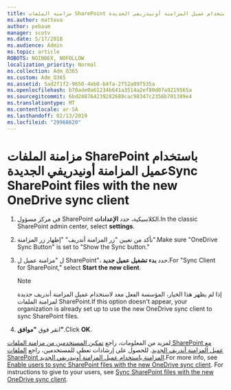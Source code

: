 ```yaml
---
title: مزامنة الملفات SharePoint باستخدام عميل المزامنة أونيدريفي الجديدة
ms.author: matteva
author: pebaum
manager: scotv
ms.date: 5/17/2018
ms.audience: Admin
ms.topic: article
ROBOTS: NOINDEX, NOFOLLOW
localization_priority: Normal
ms.collection: Adm_O365
ms.custom: Adm_O365
ms.assetid: 5ad2f1f2-9650-4eb0-b4fa-2f52a09f535a
ms.openlocfilehash: b70ade0a61234b641a3514a2ef80d07a9219565a
ms.sourcegitcommit: 6bd248764239282688cac98347c2356b701389e4
ms.translationtype: MT
ms.contentlocale: ar-SA
ms.lasthandoff: 02/13/2019
ms.locfileid: "29968620"
---
```

# <a name="sync-sharepoint-files-with-the-new-onedrive-sync-client"></a><span data-ttu-id="66877-102">مزامنة الملفات SharePoint باستخدام عميل المزامنة أونيدريفي الجديدة</span><span class="sxs-lookup"><span data-stu-id="66877-102">Sync SharePoint files with the new OneDrive sync client</span></span>

1. <span data-ttu-id="66877-103">في مركز مسؤول SharePoint الكلاسيكية، حدد **الإعدادات**.</span><span class="sxs-lookup"><span data-stu-id="66877-103">In the classic SharePoint admin center, select **settings**.</span></span>
    
2. <span data-ttu-id="66877-104">تأكد من تعيين "زر المزامنة أندريف" "إظهار زر المزامنة".</span><span class="sxs-lookup"><span data-stu-id="66877-104">Make sure "OneDrive Sync Button" is set to "Show the Sync button."</span></span>
    
3. <span data-ttu-id="66877-105">ل "مزامنة عميل ل SharePoint"، حدد **بدء تشغيل عميل جديد**.</span><span class="sxs-lookup"><span data-stu-id="66877-105">For "Sync Client for SharePoint," select **Start the new client**.</span></span>
    
    > [!NOTE]
    > <span data-ttu-id="66877-106">إذا لم يظهر هذا الخيار، المؤسسة الفعل معد لاستخدام عميل المزامنة أندريف جديدة لمزامنة الملفات SharePoint.</span><span class="sxs-lookup"><span data-stu-id="66877-106">If this option doesn't appear, your organization is already set up to use the new OneDrive sync client to sync SharePoint files.</span></span> 
  
4. <span data-ttu-id="66877-107">انقر فوق **"موافق"**.</span><span class="sxs-lookup"><span data-stu-id="66877-107">Click **OK**.</span></span>
    
<span data-ttu-id="66877-p101">لمزيد من المعلومات، راجع [تمكين المستخدمين من مزامنة الملفات SharePoint مع عميل المزامنة أندريف الجديد](https://go.microsoft.com/fwlink/?linkid=866433). للحصول على إرشادات تعطي للمستخدمين، راجع [الملفات SharePoint المزامنة باستخدام عميل المزامنة أونيدريفي الجديد](https://go.microsoft.com/fwlink/?linkid=866427).</span><span class="sxs-lookup"><span data-stu-id="66877-p101">For more info, see [Enable users to sync SharePoint files with the new OneDrive sync client](https://go.microsoft.com/fwlink/?linkid=866433). For instructions to give to your users, see [Sync SharePoint files with the new OneDrive sync client](https://go.microsoft.com/fwlink/?linkid=866427).</span></span>
  

